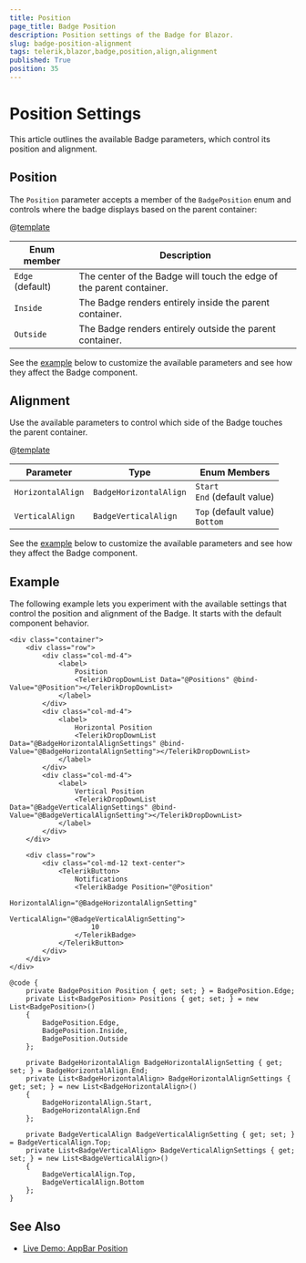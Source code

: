 ```yaml
---
title: Position
page_title: Badge Position
description: Position settings of the Badge for Blazor.
slug: badge-position-alignment
tags: telerik,blazor,badge,position,align,alignment
published: True
position: 35
---
```


# Position Settings

This article outlines the available Badge parameters, which control its position and alignment.

## Position

The `Position` parameter accepts a member of the `BadgePosition` enum and controls where the badge displays based on the parent container:

@[template](/_contentTemplates/common/parameters-table-styles.md#table-layout)

| Enum member | Description |
|---------------|--------|
| `Edge` <br /> (default) | The center of the Badge will touch the edge of the parent container. |
| `Inside` | The Badge renders entirely inside the parent container. |
| `Outside`   | The Badge renders entirely outside the parent container. | 

See the [example](#example) below to customize the available parameters and see how they affect the Badge component.

## Alignment

Use the available parameters to control which side of the Badge touches the parent container.

@[template](/_contentTemplates/common/parameters-table-styles.md#table-layout)

| Parameter | Type | Enum Members |
| ----------- | ----------- | ----------- |
| `HorizontalAlign` | `BadgeHorizontalAlign` | `Start` <br /> `End` (default value) |
| `VerticalAlign` | `BadgeVerticalAlign` | `Top` (default value) <br /> `Bottom` |

See the [example](#example) below to customize the available parameters and see how they affect the Badge component.

## Example

The following example lets you experiment with the available settings that control the position and alignment of the Badge. It starts with the default component behavior.

````CSHTML
<div class="container">
    <div class="row">
        <div class="col-md-4">
            <label>
                Position
                <TelerikDropDownList Data="@Positions" @bind-Value="@Position"></TelerikDropDownList>
            </label>
        </div>
        <div class="col-md-4">
            <label>
                Horizontal Position
                <TelerikDropDownList Data="@BadgeHorizontalAlignSettings" @bind-Value="@BadgeHorizontalAlignSetting"></TelerikDropDownList>
            </label>
        </div>
        <div class="col-md-4">
            <label>
                Vertical Position
                <TelerikDropDownList Data="@BadgeVerticalAlignSettings" @bind-Value="@BadgeVerticalAlignSetting"></TelerikDropDownList>
            </label>
        </div>
    </div>

    <div class="row">
        <div class="col-md-12 text-center">
            <TelerikButton>
                Notifications
                <TelerikBadge Position="@Position"
                              HorizontalAlign="@BadgeHorizontalAlignSetting"
                              VerticalAlign="@BadgeVerticalAlignSetting">
                    10
                </TelerikBadge>
            </TelerikButton>
        </div>
    </div>
</div>

@code {
    private BadgePosition Position { get; set; } = BadgePosition.Edge;
    private List<BadgePosition> Positions { get; set; } = new List<BadgePosition>()
    {
        BadgePosition.Edge,
        BadgePosition.Inside,
        BadgePosition.Outside
    };

    private BadgeHorizontalAlign BadgeHorizontalAlignSetting { get; set; } = BadgeHorizontalAlign.End;
    private List<BadgeHorizontalAlign> BadgeHorizontalAlignSettings { get; set; } = new List<BadgeHorizontalAlign>()
    {
        BadgeHorizontalAlign.Start,
        BadgeHorizontalAlign.End
    };

    private BadgeVerticalAlign BadgeVerticalAlignSetting { get; set; } = BadgeVerticalAlign.Top;
    private List<BadgeVerticalAlign> BadgeVerticalAlignSettings { get; set; } = new List<BadgeVerticalAlign>()
    {
        BadgeVerticalAlign.Top,
        BadgeVerticalAlign.Bottom
    };
}
````

## See Also

  * [Live Demo: AppBar Position](https://demos.telerik.com/blazor-ui/appbar/position)